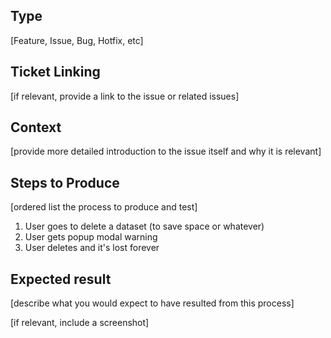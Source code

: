## Type

[Feature, Issue, Bug, Hotfix, etc]

## Ticket Linking

[if relevant, provide a link to the issue or related issues]

## Context

[provide more detailed introduction to the issue itself and why it is relevant]

## Steps to Produce

[ordered list the process to produce and test]

1. User goes to delete a dataset (to save space or whatever)
2. User gets popup modal warning
3. User deletes and it's lost forever

## Expected result

[describe what you would expect to have resulted from this process]

[if relevant, include a screenshot]
